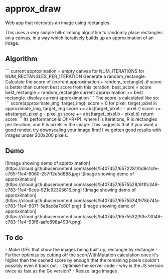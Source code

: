 # approx_draw
Web app that recreates an image using rectangles.

This uses a very simple hill-climbing algorithm to randomly place rectangles on a canvas, in a way which iteratively builds up an approximation of an image.

<h2>Algorithm</h2>
```
current approximation = empty canvas
for NUM_ITERATIONS
  for NUM_RECTANGLES_PER_ITERATION
    Generate a random_rectangle.
    Calculate the score of (current approximation + random_rectangle).
    if score is better than current best score from this iteration:
      best_score = score
      best_rectangle = random_rectangle
  current approximation += best rectangle.
display current approximation
```
The score is calculated like so:
```
score(approximate_img, target_img):
  score = 0
  for pixel, target_pixel in approximate_img, target_img
    score += abs(target_pixel.r - pixel.r)
    score += abs(target_pixel.g - pixel.g)
    score += abs(target_pixel.b - pixel.b)
  return score
```
Its performance is O(I*R*P), where I is iterations, R is rectangles per iteration, and P is pixels in the image. This suggests that if you want a good render, try downscaling your image first! I've gotten good results with images under 200x200 pixels.
<h2>Demo</h2>
![Image showing demo of approximation](https://cloud.githubusercontent.com/assets/5407457/6572281/0d9c1cfe-c765-11e4-8060-257ff2e5d688.jpg)
![Image showing demo of approximation](https://cloud.githubusercontent.com/assets/5407457/6575528/911fc346-c783-11e4-9cce-521c92305616.png)
![Image showing demo of approximation](https://cloud.githubusercontent.com/assets/5407457/6575534/978b74fa-c783-11e4-9071-5e8ac8a7c801.png)
![Image showing demo of approximation](https://cloud.githubusercontent.com/assets/5407457/6575532/93e73046-c783-11e4-93f6-aafc898a4934.png)

<h2>To do</h2>
 - Make GIFs that show the images being built up, rectangle by rectangle
 - Further optimize by cutting off the scoreWithMutation calculation once it's higher than the cached score by enough that the remaining pixels couldn't possibly even it back out.
 - Optimise the server code - why is the JS version twice as fast as the Go version?
 - Resize large images
